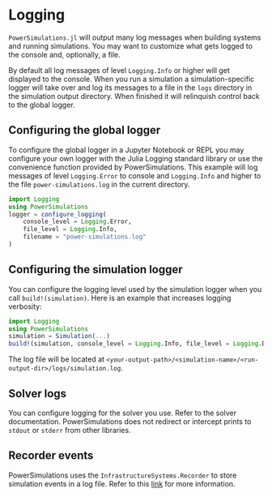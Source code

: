 # Logging

`PowerSimulations.jl` will output many log messages when building systems and
running simulations. You may want to customize what gets logged to the console
and, optionally, a file.

By default all log messages of level `Logging.Info` or higher will get
displayed to the console.  When you run a simulation a simulation-specific
logger will take over and log its messages to a file in the `logs` directory in
the simulation output directory. When finished it will relinquish control back
to the global logger.

## Configuring the global logger

To configure the global logger in a Jupyter Notebook or REPL you may configure
your own logger with the Julia Logging standard library or use the convenience
function provided by PowerSimulations.  This example will log messages of level
`Logging.Error` to console and `Logging.Info` and higher to the file
`power-simulations.log` in the current directory.

```julia
import Logging
using PowerSimulations
logger = configure_logging(
    console_level = Logging.Error,
    file_level = Logging.Info,
    filename = "power-simulations.log"
)
```

## Configuring the simulation logger

You can configure the logging level used by the simulation logger when you call
`build!(simulation)`.  Here is an example that increases logging verbosity:

```julia
import Logging
using PowerSimulations
simulation = Simulation(...)
build!(simulation, console_level = Logging.Info, file_level = Logging.Debug)
```

The log file will be located at `<your-output-path>/<simulation-name>/<run-output-dir>/logs/simulation.log`.

## Solver logs

You can configure logging for the solver you use.  Refer to the solver
documentation.  PowerSimulations does not redirect or intercept prints to
`stdout` or `stderr` from other libraries.

## Recorder events

PowerSimulations uses the `InfrastructureSystems.Recorder` to store simulation
events in a log file.  Refer to this [link](./simulation_recorder.md) for more
information.
